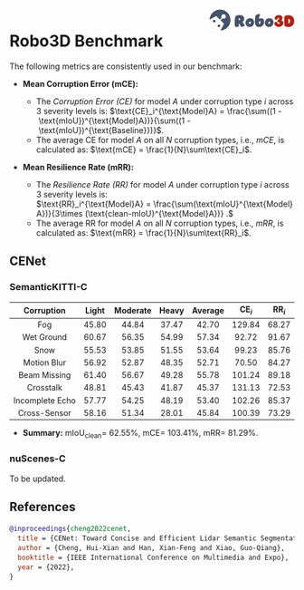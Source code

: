 <img src="../figs/logo2.png" align="right" width="30%">

# Robo3D Benchmark

The following metrics are consistently used in our benchmark:

- **Mean Corruption Error (mCE):**
  - The *Corruption Error (CE)* for model $A$ under corruption type $i$ across 3 severity levels is:
  $\text{CE}_i^{\text{Model}A} = \frac{\sum((1 - \text{mIoU})^{\text{Model}A})}{\sum((1 - \text{mIoU})^{\text{Baseline}})}$.
  - The average CE for model $A$ on all $N$ corruption types, i.e., *mCE*, is calculated as: $\text{mCE} = \frac{1}{N}\sum\text{CE}_i$.
  
- **Mean Resilience Rate (mRR):**
  - The *Resilience Rate (RR)* for model $A$ under corruption type $i$ across 3 severity levels is:
  $\text{RR}_i^{\text{Model}A} = \frac{\sum(\text{mIoU}^{\text{Model}A})}{3\times (\text{clean-mIoU}^{\text{Model}A})} .$
  - The average RR for model $A$ on all $N$ corruption types, i.e., *mRR*, is calculated as: $\text{mRR} = \frac{1}{N}\sum\text{RR}_i$.


## CENet

### SemanticKITTI-C
| Corruption      | Light | Moderate | Heavy | Average | $\text{CE}_i$ | $\text{RR}_i$ |
| :-------------: | :---: | :------: | :---: | :-----: | :-----------: | :-----------: |
| Fog             | 45.80 | 44.84 | 37.47 | 42.70 | 129.84 | 68.27 |
| Wet Ground      | 60.67 | 56.35 | 54.99 | 57.34 | 92.72  | 91.67 |
| Snow            | 55.53 | 53.85 | 51.55 | 53.64 | 99.23  | 85.76 |
| Motion Blur     | 56.92 | 52.87 | 48.35 | 52.71 | 70.50  | 84.27 |
| Beam Missing    | 61.40 | 56.67 | 49.28 | 55.78 | 101.24 | 89.18 |
| Crosstalk       | 48.81 | 45.43 | 41.87 | 45.37 | 131.13 | 72.53 |
| Incomplete Echo | 57.77 | 54.25 | 48.19 | 53.40 | 102.26 | 85.37 |
| Cross-Sensor    | 58.16 | 51.34 | 28.01 | 45.84 | 100.39 | 73.29 |

- **Summary:** $\text{mIoU}_{\text{clean}} =$ 62.55%, $\text{mCE} =$ 103.41%, $\text{mRR} =$ 81.29%.


### nuScenes-C
To be updated.


## References

```bib
@inproceedings{cheng2022cenet,
  title = {CENet: Toward Concise and Efficient Lidar Semantic Segmentation for Autonomous Driving},
  author = {Cheng, Hui-Xian and Han, Xian-Feng and Xiao, Guo-Qiang},
  booktitle = {IEEE International Conference on Multimedia and Expo},
  year = {2022},
}
```
